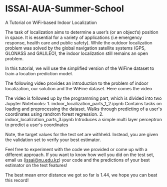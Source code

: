# ISSAI-AUA-Summer-School

A Tutorial on WiFi-based Indoor Localization 

The task of localization aims to determine a user’s (or an object’s) position in space. It is essential for a variety of applications (i.e emergency response, health care and public safety). While the outdoor localization problem was solved by the global navigation satellite systems (GPS, GLONASS and GALILEO), the indoor localization still remains an open problem.

In this tutorial, we will use the simplified version of the WiFine dataset to train a location prediction model. 

The following video provides an introduction to the problem of indoor localization, our solution and the WiFine dataset.
Here comes the video
    
The video is followed up by the programming part, which is divided into two Jupyter Notebooks:
    1. indoor_localization_parts_1_2.ipynb
    Contains tasks on loading and preprocessing the dataset. Walks through predicting of a user's coordinates using randrom forest regression.
    2. indoor_localization_parts_3.ipynb
    Introduces a simple multi layer perceptron to predict a user's coordinates

Note, the target values for the test set are withheld. Instead, you are given the validation set to verify your best estimator.

Feel free to experiment with the code we provided or come up with a different approach. If you want to know how well you did on the test set, email us (<font color=blue>issai@nu.edu.kz</font>) your code and the predictions of your best estimator on the test features! 

The best mean error distance we got so far is 1.44, we hope you can beat this record!

